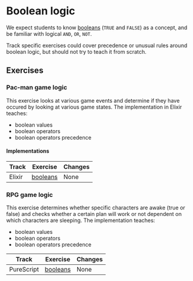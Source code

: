 # Boolean logic

We expect students to know [booleans](../types/boolean.md) (`TRUE` and `FALSE`) as a concept, and be familiar with logical `AND`, `OR`, `NOT`.

Track specific exercises could cover precedence or unusual rules around boolean logic, but should not try to teach it from scratch.

## Exercises

### Pac-man game logic

This exercise looks at various game events and determine if they have occured by looking at various game states. The implementation in Elixir teaches:

- boolean values
- boolean operators
- boolean operators precedence

#### Implementations

| Track  | Exercise                          | Changes |
| ------ | --------------------------------- | ------- |
| Elixir | [booleans][implementation-elixir] | None    |

### RPG game logic

This exercise determines whether specific characters are awake (true or false) and checks whether a certain plan will work or not dependent on which characters are sleeping. The implementation teaches:

- boolean values
- boolean operators
- boolean operators precedence

| Track      | Exercise                              | Changes |
| ---------- | ------------------------------------- | ------- |
| PureScript | [booleans][implementation-purescript] | None    |

[implementation-elixir]: ../../languages/elixir/exercises/concept/booleans/.docs/introduction.md
[implementation-purescript]: ../../languages/purescript/exercises/concept/booleans/.docs/introduction.md
